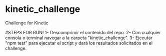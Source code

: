 # kinetic_challenge
Challenge for Kinetic

#STEPS FOR RUN!
1- Descomprimir el contenido del repo.
2- Con cualquier consola o terminal navegar a la carpeta "kinetic_challenge".
3- Ejecutar "npm test" para ejecutar el script y dará los resultados solicitados en el challenge.
